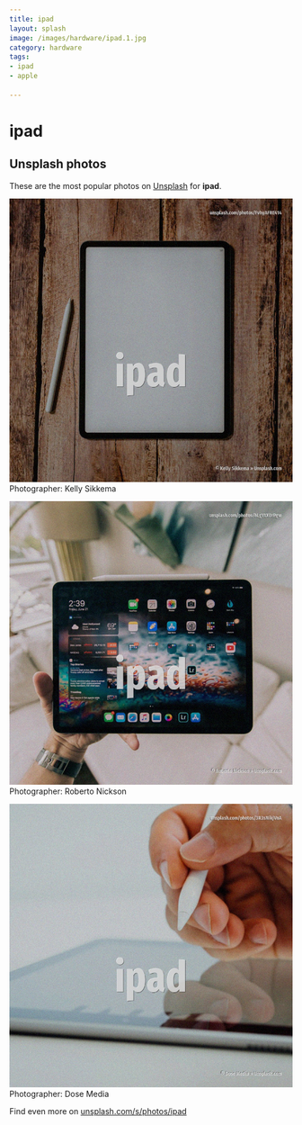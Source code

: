 ```yaml
---
title: ipad
layout: splash
image: /images/hardware/ipad.1.jpg
category: hardware
tags:
- ipad
- apple

---
```

# ipad



 
## Unsplash photos
These are the most popular photos on [Unsplash](https://unsplash.com) for **ipad**.
 
![ipad](/images/hardware/ipad.1.jpg)
Photographer:  Kelly Sikkema
 
![ipad](/images/hardware/ipad.2.jpg)
Photographer:  Roberto Nickson
 
![ipad](/images/hardware/ipad.3.jpg)
Photographer:  Dose Media
 
Find even more on [unsplash.com/s/photos/ipad](https://unsplash.com/s/photos/ipad)
 
